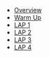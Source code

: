 <ul>
<li><a href="https://github.com/getfutureproof/fp_guides_wiki/wiki/Overview">Overview</a></li>

<li><a href="https://github.com/getfutureproof/fp_guides_wiki/wiki/Warm-Up-Week">Warm Up</a></li>

<li><a href="https://github.com/getfutureproof/fp_guides_wiki/wiki/LAP-1">LAP 1</a></li>

<li><a href="https://github.com/getfutureproof/fp_guides_wiki/wiki/LAP-2">LAP 2</a></li>

<li><a href="https://github.com/getfutureproof/fp_guides_wiki/wiki/LAP-3">LAP 3</a></li>

<li><a href="https://github.com/getfutureproof/fp_guides_wiki/wiki/LAP-4">LAP 4</a></li>
</ul>



